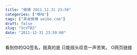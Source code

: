 ```yaml
---
title: "微博 2011.12.31 23:50"
categories: ["嘀咕"]
tags: ["来自微博 weibo.com"]
draft: false
slug: "5cVTB2"
date: "2011-12-31 23:50:00"
---
```


<p>看到你的QQ签名，我真的是 只能摇头叹息一声苦笑。 O网页链接 ​​​​</p>
